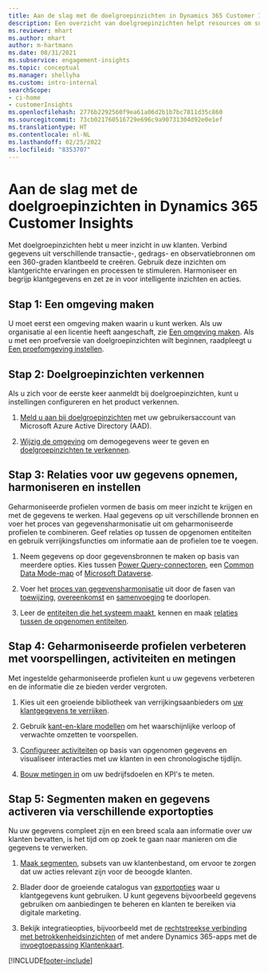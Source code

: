 ```yaml
---
title: Aan de slag met de doelgroepinzichten in Dynamics 365 Customer Insights
description: Een overzicht van doelgroepinzichten helpt resources om snel aan de slag te kunnen.
ms.reviewer: mhart
ms.author: mhart
author: m-hartmann
ms.date: 08/31/2021
ms.subservice: engagement-insights
ms.topic: conceptual
ms.manager: shellyha
ms.custom: intro-internal
searchScope:
- ci-home
- customerInsights
ms.openlocfilehash: 2776b2292560f9ea61a06d2b1b7bc7811d35c860
ms.sourcegitcommit: 73cb021760516729e696c9a90731304d92e0e1ef
ms.translationtype: HT
ms.contentlocale: nl-NL
ms.lasthandoff: 02/25/2022
ms.locfileid: "8353707"
---
```

# <a name="get-started-with-dynamics-365-customer-insights-audience-insights-capability"></a>Aan de slag met de doelgroepinzichten in Dynamics 365 Customer Insights

Met doelgroepinzichten hebt u meer inzicht in uw klanten. Verbind gegevens uit verschillende transactie-, gedrags- en observatiebronnen om een 360-graden klantbeeld te creëren. Gebruik deze inzichten om klantgerichte ervaringen en processen te stimuleren. Harmoniseer en begrijp klantgegevens en zet ze in voor intelligente inzichten en acties.

## <a name="step-1-create-an-environment"></a>Stap 1: Een omgeving maken

U moet eerst een omgeving maken waarin u kunt werken. Als uw organisatie al een licentie heeft aangeschaft, zie [Een omgeving maken](create-environment.md). Als u met een proefversie van doelgroepinzichten wilt beginnen, raadpleegt u [Een proefomgeving instellen](../trial-signup.md). 

## <a name="step-2-explore-audience-insights"></a>Stap 2: Doelgroepinzichten verkennen

Als u zich voor de eerste keer aanmeldt bij doelgroepinzichten, kunt u instellingen configureren en het product verkennen.

1. [Meld u aan bij doelgroepinzichten](https://home.ci.ai.dynamics.com) met uw gebruikersaccount van Microsoft Azure Active Directory (AAD).

1. [Wijzig de omgeving](manage-environments.md#switch-environments) om demogegevens weer te geven en [doelgroepinzichten te verkennen](home.md).

##  <a name="step-3-ingest-unify-and-set-up-relationships-for-your-data"></a>Stap 3: Relaties voor uw gegevens opnemen, harmoniseren en instellen

Geharmoniseerde profielen vormen de basis om meer inzicht te krijgen en met de gegevens te werken. Haal gegevens op uit verschillende bronnen en voer het proces van gegevensharmonisatie uit om geharmoniseerde profielen te combineren. Geef relaties op tussen de opgenomen entiteiten en gebruik verrijkingsfuncties om informatie aan de profielen toe te voegen. 

1. Neem gegevens op door gegevensbronnen te maken op basis van meerdere opties. Kies tussen [Power Query-connectoren](connect-power-query.md), een [Common Data Mode-map](connect-common-data-model.md) of [Microsoft Dataverse](/dynamics365/customer-insights/audience-insights/connect-dataverse-managed-lake). 

1. Voer het [proces van gegevensharmonisatie](data-unification.md) uit door de fasen van [toewijzing](map-entities.md), [overeenkomst](match-entities.md) en [samenvoeging](merge-entities.md) te doorlopen.

1. Leer de [entiteiten die het systeem maakt](entities.md), kennen en maak [relaties tussen de opgenomen entiteiten](relationships.md).
    
## <a name="step-4-enhance-unified-profiles-with-predictions-activities-and-measures"></a>Stap 4: Geharmoniseerde profielen verbeteren met voorspellingen, activiteiten en metingen

Met ingestelde geharmoniseerde profielen kunt u uw gegevens verbeteren en de informatie die ze bieden verder vergroten.

1. Kies uit een groeiende bibliotheek van verrijkingsaanbieders om [uw klantgegevens te verrijken](enrichment-hub.md).

1. Gebruik [kant-en-klare modellen](predictions-overview.md) om het waarschijnlijke verloop of verwachte omzetten te voorspellen.

1. [Configureer activiteiten](activities.md) op basis van opgenomen gegevens en visualiseer interacties met uw klanten in een chronologische tijdlijn. 

1. [Bouw metingen in](measures.md) om uw bedrijfsdoelen en KPI's te meten.
 
## <a name="step-5-create-segments-and-activate-data-through-various-export-options"></a>Stap 5: Segmenten maken en gegevens activeren via verschillende exportopties

Nu uw gegevens compleet zijn en een breed scala aan informatie over uw klanten bevatten, is het tijd om op zoek te gaan naar manieren om die gegevens te verwerken. 

1. [Maak segmenten](segments.md), subsets van uw klantenbestand, om ervoor te zorgen dat uw acties relevant zijn voor de beoogde klanten.

1. Blader door de groeiende catalogus van [exportopties](export-destinations.md) waar u klantgegevens kunt gebruiken. U kunt gegevens bijvoorbeeld gegevens gebruiken om aanbiedingen te beheren en klanten te bereiken via digitale marketing.

1. Bekijk integratieopties, bijvoorbeeld met de [rechtstreekse verbinding met betrokkenheidsinzichten](../engagement-insights/integrate-audience-insights-engagement-insights.md) of met andere Dynamics 365-apps met de [invoegtoepassing Klantenkaart](customer-card-add-in.md).  


[!INCLUDE[footer-include](../includes/footer-banner.md)]